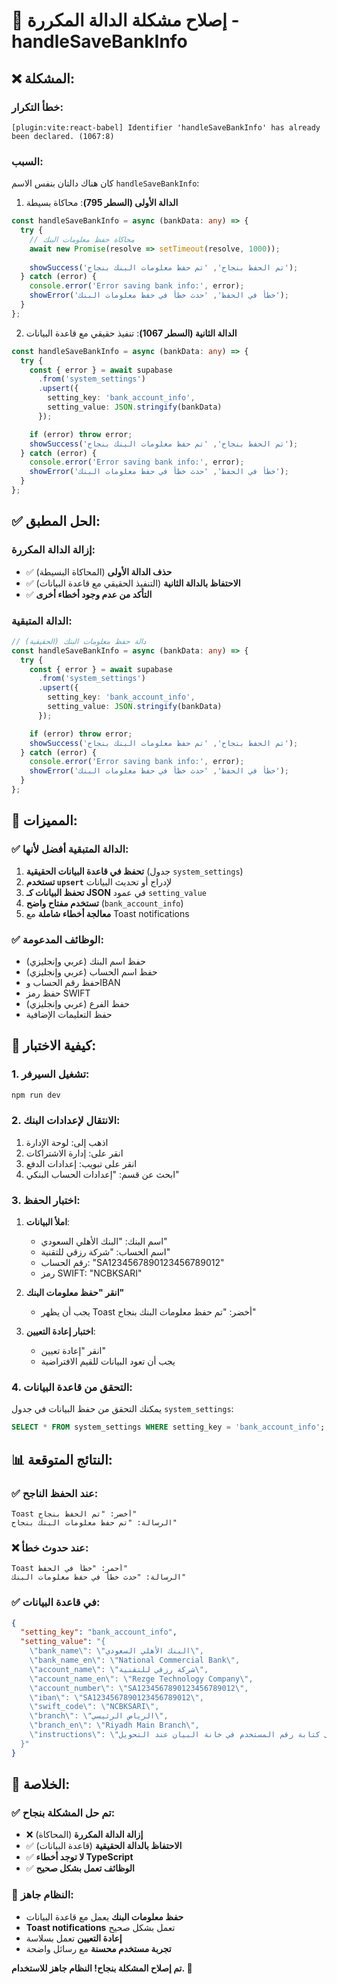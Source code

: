# 🔧 إصلاح مشكلة الدالة المكررة - handleSaveBankInfo

## ❌ **المشكلة:**

### **خطأ التكرار:**
```
[plugin:vite:react-babel] Identifier 'handleSaveBankInfo' has already been declared. (1067:8)
```

### **السبب:**
كان هناك دالتان بنفس الاسم `handleSaveBankInfo`:

1. **الدالة الأولى (السطر 795)**: محاكاة بسيطة
```typescript
const handleSaveBankInfo = async (bankData: any) => {
  try {
    // محاكاة حفظ معلومات البنك
    await new Promise(resolve => setTimeout(resolve, 1000));
    
    showSuccess('تم الحفظ بنجاح', 'تم حفظ معلومات البنك بنجاح');
  } catch (error) {
    console.error('Error saving bank info:', error);
    showError('خطأ في الحفظ', 'حدث خطأ في حفظ معلومات البنك');
  }
};
```

2. **الدالة الثانية (السطر 1067)**: تنفيذ حقيقي مع قاعدة البيانات
```typescript
const handleSaveBankInfo = async (bankData: any) => {
  try {
    const { error } = await supabase
      .from('system_settings')
      .upsert({
        setting_key: 'bank_account_info',
        setting_value: JSON.stringify(bankData)
      });

    if (error) throw error;
    showSuccess('تم الحفظ بنجاح', 'تم حفظ معلومات البنك بنجاح');
  } catch (error) {
    console.error('Error saving bank info:', error);
    showError('خطأ في الحفظ', 'حدث خطأ في حفظ معلومات البنك');
  }
};
```

## ✅ **الحل المطبق:**

### **إزالة الدالة المكررة:**
- ✅ **حذف الدالة الأولى** (المحاكاة البسيطة)
- ✅ **الاحتفاظ بالدالة الثانية** (التنفيذ الحقيقي مع قاعدة البيانات)
- ✅ **التأكد من عدم وجود أخطاء أخرى**

### **الدالة المتبقية:**
```typescript
// دالة حفظ معلومات البنك (الحقيقية)
const handleSaveBankInfo = async (bankData: any) => {
  try {
    const { error } = await supabase
      .from('system_settings')
      .upsert({
        setting_key: 'bank_account_info',
        setting_value: JSON.stringify(bankData)
      });

    if (error) throw error;
    showSuccess('تم الحفظ بنجاح', 'تم حفظ معلومات البنك بنجاح');
  } catch (error) {
    console.error('Error saving bank info:', error);
    showError('خطأ في الحفظ', 'حدث خطأ في حفظ معلومات البنك');
  }
};
```

## 🎯 **المميزات:**

### **✅ الدالة المتبقية أفضل لأنها:**
1. **تحفظ في قاعدة البيانات الحقيقية** (جدول `system_settings`)
2. **تستخدم `upsert`** لإدراج أو تحديث البيانات
3. **تحفظ البيانات كـ JSON** في عمود `setting_value`
4. **تستخدم مفتاح واضح** (`bank_account_info`)
5. **معالجة أخطاء شاملة** مع Toast notifications

### **✅ الوظائف المدعومة:**
- حفظ اسم البنك (عربي وإنجليزي)
- حفظ اسم الحساب (عربي وإنجليزي)
- حفظ رقم الحساب وIBAN
- حفظ رمز SWIFT
- حفظ الفرع (عربي وإنجليزي)
- حفظ التعليمات الإضافية

## 🧪 **كيفية الاختبار:**

### **1. تشغيل السيرفر:**
```bash
npm run dev
```

### **2. الانتقال لإعدادات البنك:**
1. اذهب إلى: لوحة الإدارة
2. انقر على: إدارة الاشتراكات
3. انقر على تبويب: إعدادات الدفع
4. ابحث عن قسم: "إعدادات الحساب البنكي"

### **3. اختبار الحفظ:**
1. **املأ البيانات**:
   - اسم البنك: "البنك الأهلي السعودي"
   - اسم الحساب: "شركة رزقي للتقنية"
   - رقم الحساب: "SA1234567890123456789012"
   - رمز SWIFT: "NCBKSARI"

2. **انقر "حفظ معلومات البنك"**
   - يجب أن يظهر Toast أخضر: "تم حفظ معلومات البنك بنجاح"

3. **اختبار إعادة التعيين**:
   - انقر "إعادة تعيين"
   - يجب أن تعود البيانات للقيم الافتراضية

### **4. التحقق من قاعدة البيانات:**
يمكنك التحقق من حفظ البيانات في جدول `system_settings`:
```sql
SELECT * FROM system_settings WHERE setting_key = 'bank_account_info';
```

## 📊 **النتائج المتوقعة:**

### **✅ عند الحفظ الناجح:**
```
Toast أخضر: "تم الحفظ بنجاح"
الرسالة: "تم حفظ معلومات البنك بنجاح"
```

### **❌ عند حدوث خطأ:**
```
Toast أحمر: "خطأ في الحفظ"
الرسالة: "حدث خطأ في حفظ معلومات البنك"
```

### **✅ في قاعدة البيانات:**
```json
{
  "setting_key": "bank_account_info",
  "setting_value": "{
    \"bank_name\": \"البنك الأهلي السعودي\",
    \"bank_name_en\": \"National Commercial Bank\",
    \"account_name\": \"شركة رزقي للتقنية\",
    \"account_name_en\": \"Rezge Technology Company\",
    \"account_number\": \"SA1234567890123456789012\",
    \"iban\": \"SA1234567890123456789012\",
    \"swift_code\": \"NCBKSARI\",
    \"branch\": \"الرياض الرئيسي\",
    \"branch_en\": \"Riyadh Main Branch\",
    \"instructions\": \"يرجى كتابة رقم المستخدم في خانة البيان عند التحويل\"
  }"
}
```

## 🎉 **الخلاصة:**

### **✅ تم حل المشكلة بنجاح:**
- ❌ **إزالة الدالة المكررة** (المحاكاة)
- ✅ **الاحتفاظ بالدالة الحقيقية** (قاعدة البيانات)
- ✅ **لا توجد أخطاء TypeScript**
- ✅ **الوظائف تعمل بشكل صحيح**

### **🚀 النظام جاهز:**
- **حفظ معلومات البنك** يعمل مع قاعدة البيانات
- **Toast notifications** تعمل بشكل صحيح
- **إعادة التعيين** تعمل بسلاسة
- **تجربة مستخدم محسنة** مع رسائل واضحة

**تم إصلاح المشكلة بنجاح! النظام جاهز للاستخدام. 🎉**
